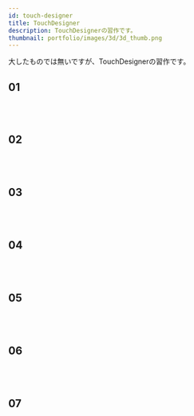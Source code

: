 ```yaml
---
id: touch-designer
title: TouchDesigner
description: TouchDesignerの習作です。
thumbnail: portfolio/images/3d/3d_thumb.png
---
```


大したものでは無いですが、TouchDesignerの習作です。  


## 01
<dynamic-image path="portfolio/images/3d/3d_01.png" alt="3Dイメージ" ></dynamic-image>
<br>
<br>
## 02
<dynamic-image path="portfolio/images/3d/3d_02.jpg" alt="3Dイメージ" ></dynamic-image>
<dynamic-image path="portfolio/images/3d/3d_03.jpg" alt="3Dイメージ" ></dynamic-image>
<br>
<br>
## 03
<dynamic-image path="portfolio/images/3d/3d_04.png" alt="3Dイメージ" ></dynamic-image>
<br>
<br>
## 04
<dynamic-image path="portfolio/images/3d/3d_05.png" alt="3Dイメージ" ></dynamic-image>
<dynamic-image path="portfolio/images/3d/3d_06.png" alt="3Dイメージ" ></dynamic-image>
<br>
<br>
## 05
<dynamic-image path="portfolio/images/3d/3d_07.jpg" alt="3Dイメージ" ></dynamic-image>
<dynamic-image path="portfolio/images/3d/3d_08.jpg" alt="3Dイメージ" ></dynamic-image>
<br>
<br>
## 06
<dynamic-image path="portfolio/images/3d/3d_10.jpg" alt="3Dイメージ" ></dynamic-image>
<br>
<br>
## 07
<dynamic-image path="portfolio/images/3d/3d_11.jpg" alt="3Dイメージ" ></dynamic-image>
<dynamic-image path="portfolio/images/3d/3d_12.jpg" alt="3Dイメージ" ></dynamic-image>
